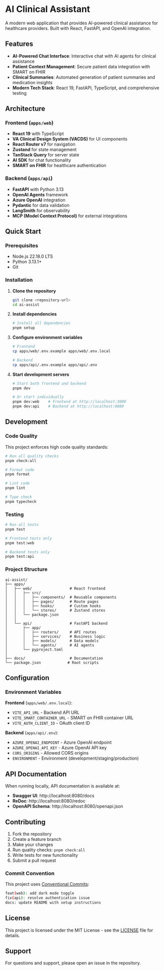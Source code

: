 # AI Clinical Assistant

A modern web application that provides AI-powered clinical assistance for healthcare providers. Built with React, FastAPI, and OpenAI integration.

## Features

- **AI-Powered Chat Interface**: Interactive chat with AI agents for clinical assistance
- **Patient Context Management**: Secure patient data integration with SMART on FHIR
- **Clinical Summaries**: Automated generation of patient summaries and medication insights
- **Modern Tech Stack**: React 19, FastAPI, TypeScript, and comprehensive testing

## Architecture

### Frontend (`apps/web`)
- **React 19** with TypeScript
- **VA Clinical Design System (VACDS)** for UI components
- **React Router v7** for navigation
- **Zustand** for state management
- **TanStack Query** for server state
- **AI SDK** for chat functionality
- **SMART on FHIR** for healthcare authentication

### Backend (`apps/api`)
- **FastAPI** with Python 3.13
- **OpenAI Agents** framework
- **Azure OpenAI** integration
- **Pydantic** for data validation
- **LangSmith** for observability
- **MCP (Model Context Protocol)** for external integrations

## Quick Start

### Prerequisites

- Node.js 22.18.0 LTS
- Python 3.13.1+
- Git

### Installation

1. **Clone the repository**
   ```bash
   git clone <repository-url>
   cd ai-assist
   ```

2. **Install dependencies**
   ```bash
   # Install all dependencies
   pnpm setup
   ```

3. **Configure environment variables**
   ```bash
   # Frontend
   cp apps/web/.env.example apps/web/.env.local
   
   # Backend
   cp apps/api/.env.example apps/api/.env
   ```

4. **Start development servers**
   ```bash
   # Start both frontend and backend
   pnpm dev
   
   # Or start individually
   pnpm dev:web    # Frontend at http://localhost:3000
   pnpm dev:api    # Backend at http://localhost:8080
   ```

## Development

### Code Quality

This project enforces high code quality standards:

```bash
# Run all quality checks
pnpm check:all

# Format code
pnpm format

# Lint code
pnpm lint

# Type check
pnpm typecheck
```

### Testing

```bash
# Run all tests
pnpm test

# Frontend tests only
pnpm test:web

# Backend tests only
pnpm test:api
```

### Project Structure

```
ai-assist/
├── apps/
│   ├── web/                 # React frontend
│   │   ├── src/
│   │   │   ├── components/  # Reusable components
│   │   │   ├── pages/       # Route pages
│   │   │   ├── hooks/       # Custom hooks
│   │   │   └── stores/      # Zustand stores
│   │   └── package.json
│   │
│   └── api/                 # FastAPI backend
│       ├── app/
│       │   ├── routers/     # API routes
│       │   ├── services/    # Business logic
│       │   ├── models/      # Data models
│       │   └── agents/      # AI agents
│       └── pyproject.toml
│
├── docs/                    # Documentation
└── package.json            # Root scripts
```

## Configuration

### Environment Variables

**Frontend** (`apps/web/.env.local`):
- `VITE_API_URL` - Backend API URL
- `VITE_SMART_CONTAINER_URL` - SMART on FHIR container URL
- `VITE_AUTH_CLIENT_ID` - OAuth client ID

**Backend** (`apps/api/.env`):
- `AZURE_OPENAI_ENDPOINT` - Azure OpenAI endpoint
- `AZURE_OPENAI_API_KEY` - Azure OpenAI API key
- `CORS_ORIGINS` - Allowed CORS origins
- `ENVIRONMENT` - Environment (development/staging/production)

## API Documentation

When running locally, API documentation is available at:
- **Swagger UI**: http://localhost:8080/docs
- **ReDoc**: http://localhost:8080/redoc
- **OpenAPI Schema**: http://localhost:8080/openapi.json

## Contributing

1. Fork the repository
2. Create a feature branch
3. Make your changes
4. Run quality checks: `pnpm check:all`
5. Write tests for new functionality
6. Submit a pull request

### Commit Convention

This project uses [Conventional Commits](https://www.conventionalcommits.org/):

```bash
feat(web): add dark mode toggle
fix(api): resolve authentication issue
docs: update README with setup instructions
```

## License

This project is licensed under the MIT License - see the [LICENSE](LICENSE) file for details.

## Support

For questions and support, please open an issue in the repository.